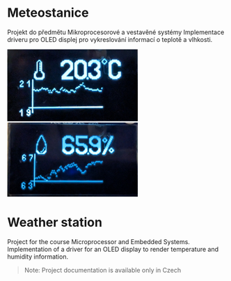 # Meteostanice
Projekt do předmětu Mikroprocesorové a vestavěné systémy
Implementace driveru pro OLED displej pro vykreslování informací o teplotě a vlhkosti.

<img src="https://github.com/tobolikd/IMP/blob/main/doc/src/temp.png" width="300">
<img src="https://github.com/tobolikd/IMP/blob/main/doc/src/humi.png" width="300">

# Weather station
Project for the course Microprocessor and Embedded Systems.
Implementation of a driver for an OLED display to render temperature and humidity information.
> Note: Project documentation is available only in Czech
